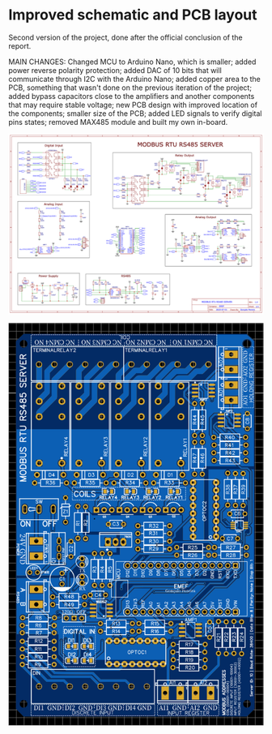 # Improved schematic and PCB layout
Second version of the project, done after the official conclusion of the report.

MAIN CHANGES:
Changed MCU to Arduino Nano, which is smaller; added power reverse polarity protection; added DAC of 10 bits that will communicate through I2C with the Arduino Nano; added copper area to the PCB, something that wasn't done on the previous iteration of the project; added bypass capacitors close to the amplifiers and another components that may require stable voltage; new PCB design with improved location of the components; smaller size of the PCB; added LED signals to verify digital pins states; removed MAX485 module and built my own in-board.

![SchematicV2](SchematicV2.png)

![PCBLayoutV2](PCBLayoutV2.png)
